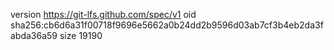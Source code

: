 version https://git-lfs.github.com/spec/v1
oid sha256:cb6d6a31f00718f9696e5662a0b24dd2b9596d03ab7cf3b4eb2da3fabda36a59
size 19190
